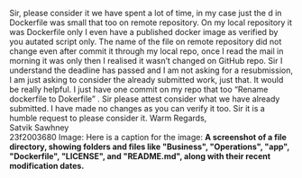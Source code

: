Sir, please consider it we have spent a lot of time, in my case just the d in
Dockerfile was small that too on remote repository. On my local repository it
was Dockerfile only I even have a published docker image as verified by you
autated script only. The name of the file on remote repository did not change
even after commit it through my local repo, once I read the mail in morning it
was only then I realised it wasn’t changed on GitHub repo.
Sir I understand the deadline has passed and I am not asking for a
resubmission, I am just asking to consider the already submitted work, just
that. It would be really helpful. I just have one commit on my repo that too
“Rename dockerfile to Dokerfile” . Sir please attest consider what we have
already submitted. I have made no changes as you can verify it too.
Sir it is a humble request to please consider it.
Warm Regards,  
Satvik Sawhney  
23f2003680
Image: Here is a caption for the image: **A screenshot of a file directory,
showing folders and files like "Business", "Operations", "app", "Dockerfile",
"LICENSE", and "README.md", along with their recent modification dates.**